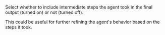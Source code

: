 Select whether to include intermediate steps the agent took in the final output (turned on) or not (turned off).

This could be useful for further refining the agent's behavior based on the steps it took.

